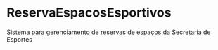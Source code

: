 # ReservaEspacosEsportivos
Sistema para gerenciamento de reservas de espaços da Secretaria de Esportes
